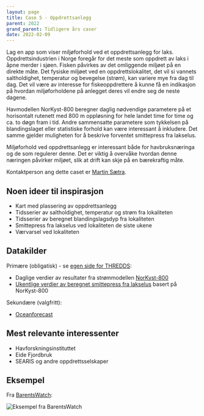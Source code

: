 ```yaml
---
layout: page
title: Case 5 - Oppdrettsanlegg
parent: 2022
grand_parent: Tidligere års caser
date: 2022-02-09
---
```


Lag en app som viser miljøforhold ved et oppdrettsanlegg for laks.
Oppdrettsindustrien i Norge foregår for det meste som oppdrett av laks i åpne
merder i sjøen. Fisken påvirkes av det omliggende miljøet på en direkte måte.
Det fysiske miljøet ved en oppdrettslokalitet, det vil si vannets saltholdighet,
temperatur og bevegelse (strøm), kan variere mye fra dag til dag. Det vil være
av interesse for fiskeoppdrettere å kunne få en indikasjon på hvordan
miljøforholdene på anlegget deres vil endre seg de neste dagene.

Havmodellen NorKyst-800 beregner daglig nødvendige parametere på et horisontalt
rutenett med 800 m oppløsning for hele landet time for time og ca. to døgn fram
i tid. Andre sammensatte parametere som tykkelsen på blandingslaget eller
statistiske forhold kan være interessant å inkludere. Det samme gjelder
muligheten for å beskrive forventet smittepress fra lakselus.

Miljøforhold ved oppdrettsanlegg er interessant både for havbruksnæringa og de
som regulerer denne. Det er viktig å overvåke hvordan denne næringen påvirker
miljøet, slik at drift kan skje på en bærekraftig måte.

Kontaktperson ang dette caset er [Martin Sætra](mailto:martinls@met.no).

## Noen ideer til inspirasjon

 * Kart med plassering av oppdrettsanlegg
 * Tidsserier av saltholdighet, temperatur og strøm fra lokaliteten
 * Tidsserier av beregnet blandingslagsdyp fra lokaliteten
 * Smittepress fra lakselus ved lokaliteten de siste ukene
 * Værvarsel ved lokaliteten

## Datakilder

Primære (obligatisk) - se [egen side for THREDDS](/thredds/):
 * Daglige verdier av resultater fra strømmodellen [NorKyst-800](https://thredds.met.no/thredds/catalog/fou-hi/norkyst800m-1h/catalog.html)
 * [Ukentlige verdier av beregnet smittepress fra lakselus](http://thredds.nodc.no:8080/thredds/catalog/smittepress_new2018/catalog.html) basert på NorKyst-800

Sekundære (valgfritt):
 * [Oceanforecast](/general)

## Mest relevante interessenter

- Havforskningsinstituttet
- Eide Fjordbruk
- SEARIS og andre oppdrettsselskaper

## Eksempel

Fra [BarentsWatch](https://barentswatch.no/):

![Eksempel fra BarentsWatch](/images/examples/fiskehelse.png)

